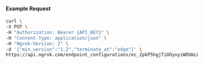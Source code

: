 <!-- Code generated for API Clients. DO NOT EDIT. -->

#### Example Request

```bash
curl \
-X PUT \
-H "Authorization: Bearer {API_KEY}" \
-H "Content-Type: application/json" \
-H "Ngrok-Version: 2" \
-d '{"min_version":"1.2","terminate_at":"edge"}' \
https://api.ngrok.com/endpoint_configurations/ec_2pkP5hgjTiOOyxyiWDUmLLQK5uU/tls_termination
```
